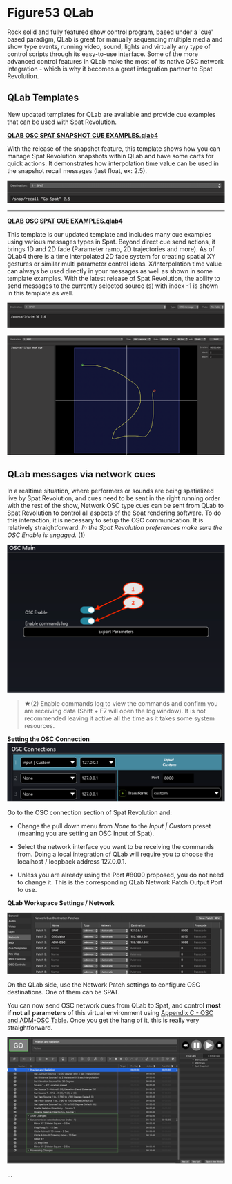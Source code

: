 # Figure53 QLab

Rock solid and fully featured show control program, based under a 'cue' based paradigm, QLab is great for manually sequencing multiple media and show type events, running video, sound, lights and virtually any type of control scripts through its easy-to-use interface. 
Some of the more advanced control features in QLab make the most of its native OSC network integration - which is why it becomes a great integration partner to Spat Revolution.

## QLab Templates

New updated templates for QLab are available and provide cue examples that can be used with Spat Revolution. 

**[QLAB OSC SPAT SNAPSHOT CUE EXAMPLES.qlab4](https://public.3.basecamp.com/p/q8UEvjgJeRQmecxxf8GVeZ7B)**

With the release of the snapshot feature, this template shows how you can manage Spat Revolution snapshots within QLab and have some carts for quick actions. 
It demonstrates how interpolation time value can be used in the snapshot recall messages (last float, ex: 2.5).

![Spat Snapshot message with interpolletation time](include/qlab_spat_snapshot_interpollation.png)

---

**[QLAB OSC SPAT CUE EXAMPLES.qlab4](https://public.3.basecamp.com/p/q8UEvjgJeRQmecxxf8GVeZ7B)**

This template is our updated template and includes many cue examples using various messages types in Spat. 
Beyond direct cue send actions, it brings 1D and 2D fade (Parameter ramp, 2D trajectories and more). 
As of QLab4 there is a time interpolated 2D fade system for creating spatial XY gestures or similar multi parameter control ideas. 
X/Interpolation time value can always be used directly in your messages as well as shown in some template examples. 
With the latest release of Spat Revolution, the ability to send messages to the currently selected source (s) with index -1 is shown in this template as well.

![Spat Message with interpolletation time](include/qlab_spat_message_xtime.png)

![2D trajectory messages](include/qlab_spat_2dcue_selectedsource.png)


## QLab messages via network cues

In a realtime situation, where performers or sounds are being spatialized live by Spat Revolution, and cues need to be sent in the right running order with the rest of the show, Network OSC type cues can be sent from QLab to Spat Revolution to control all aspects of the Spat rendering software. 
To do this interaction, it is necessary to setup the OSC communication. It is relatively straightforward. 
_In the Spat Revolution preferences make sure the OSC Enable is engaged._ (1)

![Setting the OSC Connection](include/SpatRevolution_UserGuide_-302.png ':size=600')

> ★(2) Enable commands log to view the commands and confirm you are receiving data (Shift + F7 will open the log window). It is not recommended leaving it active all the time as it takes some system resources. 

**Setting the OSC Connection**
![Setting the OSC Connection](include/qlab_spat_osc_connections.png)

Go to the OSC connection section of Spat Revolution and:

* Change the pull down menu from *None* to the *Input | Custom* preset (meaning you are setting an OSC Input of Spat).

* Select the network interface you want to be receiving the commands from. Doing a local integration of QLab will require you to choose the localhost / loopback address 127.0.0.1.

* Unless you are already using the Port #8000 proposed, you do not need to change it. This is the corresponding QLab Network Patch Output Port to use.


**QLab Workspace Settings / Network**

![](include/qlab_spat_networkoutput.png)

On the QLab side, use the Network Patch settings to configure OSC destinations. 
One of them can be SPAT.

You can now send OSC network cues from QLab to Spat, and control **most if not all parameters** of this virtual environment using [Appendix C - OSC and ADM-OSC Table](Appendix_E_OSC_Table.md). 
Once you get the hang of it, this is really very straightforward. 

![](include/qlab_spat_template.png)

...
